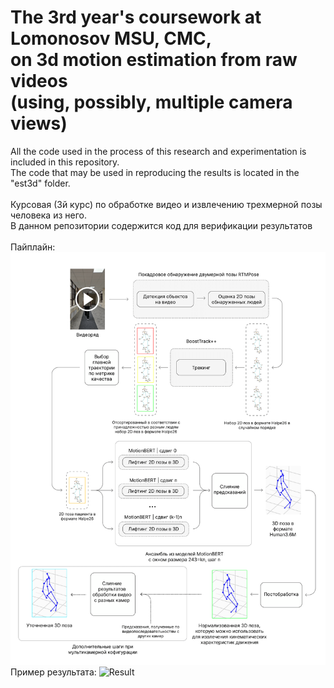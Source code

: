 # The 3rd year's coursework at Lomonosov MSU, CMC,</br>on 3d motion estimation from raw videos</br>(using, possibly, multiple camera views)
All the code used in the process of this research and experimentation is included in this repository.</br>
The code that may be used in reproducing the results is located in the "est3d" folder.</br>
</br>
Курсовая (3й курс) по обработке видео и извлечению трехмерной позы человека из него.</br>
В данном репозитории содержится код для верификации результатов</br>
</br>
Пайплайн:
![Pipeline](https://raw.githubusercontent.com/oscar-foxtrot/pose3d-coursework/main/assets/pipeline.png)
</br>
Пример результата:
![Result](https://raw.githubusercontent.com/oscar-foxtrot/pose3d-coursework/main/assets/results.gif)
